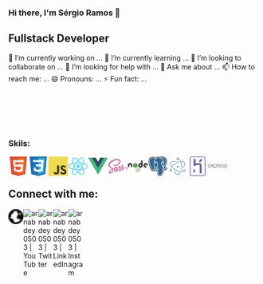 ### Hi there, I'm Sérgio Ramos 👋<br />
## Fullstack Developer

<!--
**sfilhu/sfilhu** is a ✨ _special_ ✨ repository because its `README.md` (this file) appears on your GitHub profile.
-->

🔭 I’m currently working on ...
🌱 I’m currently learning ...
👯 I’m looking to collaborate on ...
🤔 I’m looking for help with ...
💬 Ask me about ...
📫 How to reach me: ...
😄 Pronouns: ...
⚡ Fun fact: ...


<br />
<br />


<br />
<br />

### Skils:

[<img align="left" alt="html5" width="40px" src="https://github.com/devicons/devicon/blob/master/icons/html5/html5-original.svg"/>][github]
[<img align="left" alt="css3" width="40px" src="https://github.com/devicons/devicon/blob/master/icons/css3/css3-original.svg"/>][github]
[<img align="left" alt="JavaScript" width="40px" src="https://github.com/devicons/devicon/blob/master/icons/javascript/javascript-original.svg"/>][github]
[<img align="left" alt="react" width="40px" src="https://github.com/devicons/devicon/blob/master/icons/react/react-original.svg"/>][github]
[<img align="left" alt="vue" width="40px" src="https://github.com/devicons/devicon/blob/master/icons/vuejs/vuejs-original.svg"/>][github]
[<img align="left" alt="sass" width="40px" src="https://github.com/devicons/devicon/blob/master/icons/sass/sass-original.svg"/>][github]
[<img align="left" alt="node" width="40px" src="https://github.com/devicons/devicon/blob/master/icons/nodejs/nodejs-original-wordmark.svg"/>][github]
[<img align="left" alt="postgres" width="40px" src="https://github.com/devicons/devicon/blob/master/icons/postgresql/postgresql-original.svg"/>][github]

[<img align="left" alt="electron" width="40px" src="https://github.com/devicons/devicon/blob/master/icons/electron/electron-original.svg"/>][github]
[<img align="left" alt="heroku" width="40px" src="https://github.com/devicons/devicon/blob/master/icons/heroku/heroku-original.svg"/>][github]
[<img align="left" alt="express" width="40px" src="https://github.com/devicons/devicon/blob/master/icons/express/express-original-wordmark.svg"/>][github]

<br />
<br />


## Connect with me:

[<img align="left" alt="arnabdey.co" width="30px" src="https://raw.githubusercontent.com/iconic/open-iconic/master/svg/globe.svg" />][website]
[<img align="left" alt="arnabdey0503 | YouTube" width="30px" src="https://cdn.jsdelivr.net/npm/simple-icons@v3/icons/youtube.svg" />][youtube]
[<img align="left" alt="arnabdey0503 | Twitter" width="30px" src="https://cdn.jsdelivr.net/npm/simple-icons@v3/icons/twitter.svg" />][twitter]
[<img align="left" alt="arnabdey0503 | LinkedIn" width="30px" src="https://cdn.jsdelivr.net/npm/simple-icons@v3/icons/linkedin.svg" />][linkedin]
[<img align="left" alt="arnabdey0503 | Instagram" width="30px" src="https://cdn.jsdelivr.net/npm/simple-icons@v3/icons/instagram.svg" />][instagram]


[website]: https://arnabdey.co/career-portfolio.html
[twitter]: https://twitter.com/arnabdey0503
[youtube]: https://www.youtube.com/channel/UCKVIKSWDcM2Qk6ykz3sCLbA
[instagram]: https://instagram.com/arnabdey0503
[linkedin]: https://www.linkedin.com/in/arnabdey0503/
[github]:  https://github.com/arnabdeypolimi
